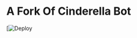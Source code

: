 # A Fork Of Cinderella Bot
[![Deploy](https://heroku.com/deploy?template=https://github.com/Keys-007/CinderellaProBot.git)
